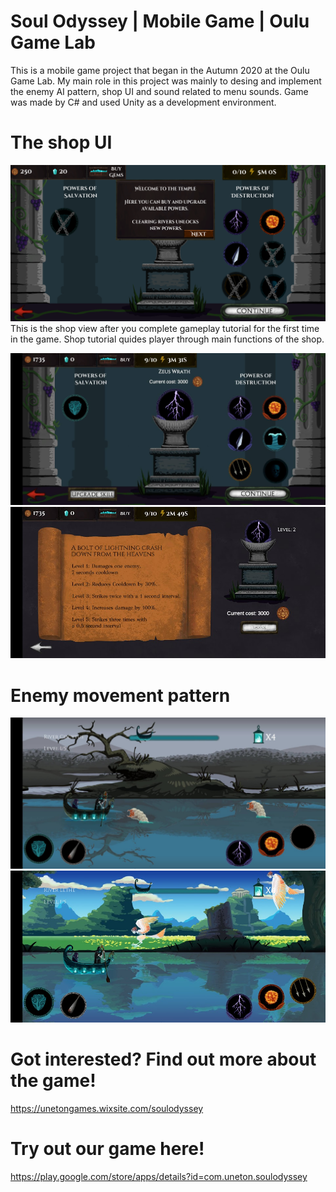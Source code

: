 # Soul Odyssey | Mobile Game | Oulu Game Lab

This is a mobile game project that began in the Autumn 2020 at the Oulu Game Lab. My main role in this project was mainly to desing and implement the enemy AI pattern, shop UI and sound related to menu sounds. Game was made by C# and used Unity as a development environment.

# The shop UI

![Shop UI](https://github.com/Maikkelix/OGL-project/blob/main/Shop_ui.png?raw=true)
This is the shop view after you complete gameplay tutorial for the first time in the game. Shop tutorial quides player through main functions of the shop.

![Shop UI 2](https://github.com/Maikkelix/OGL-project/blob/main/Shop_ui%202.jpg?raw=true)
![Shop UI 3](https://github.com/Maikkelix/OGL-project/blob/main/Shop_ui%203.jpg?raw=true)

# Enemy movement pattern

![Water enemies](https://github.com/Maikkelix/OGL-project/blob/main/Adventure_ui.jpg?raw=true)
![Flying enemies](https://github.com/Maikkelix/OGL-project/blob/main/Adventure_ui%202.jpg?raw=true)

# Got interested? Find out more about the game!
https://unetongames.wixsite.com/soulodyssey

# Try out our game here!
https://play.google.com/store/apps/details?id=com.uneton.soulodyssey
